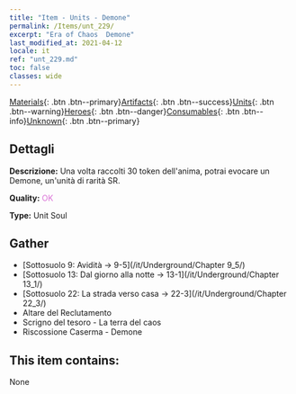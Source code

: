 ```yaml
---
title: "Item - Units - Demone"
permalink: /Items/unt_229/
excerpt: "Era of Chaos  Demone"
last_modified_at: 2021-04-12
locale: it
ref: "unt_229.md"
toc: false
classes: wide
---
```

 [Materials](/it/Items/){: .btn .btn--primary}[Artifacts](/it/Items/Artifacts/){: .btn .btn--success}[Units](/it/Items/Units/){: .btn .btn--warning}[Heroes](/it/Items/Heroes/){: .btn .btn--danger}[Consumables](/it/Items/Consumables/){: .btn .btn--info}[Unknown](/it/Items/Unknown/){: .btn .btn--primary}

## Dettagli
 **Descrizione:** Una volta raccolti 30 token dell'anima, potrai evocare un Demone, un'unità di rarità SR.

 **Quality:** <span style="color: #DA70D6">OK</span>

 **Type:** Unit Soul

## Gather

*    [Sottosuolo 9: Avidità -> 9-5](/it/Underground/Chapter 9_5/) 
*    [Sottosuolo 13: Dal giorno alla notte -> 13-1](/it/Underground/Chapter 13_1/) 
*    [Sottosuolo 22: La strada verso casa -> 22-3](/it/Underground/Chapter 22_3/) 
*    Altare del Reclutamento 
*    Scrigno del tesoro - La terra del caos 
*    Riscossione Caserma - Demone 

## This item contains:

  None

